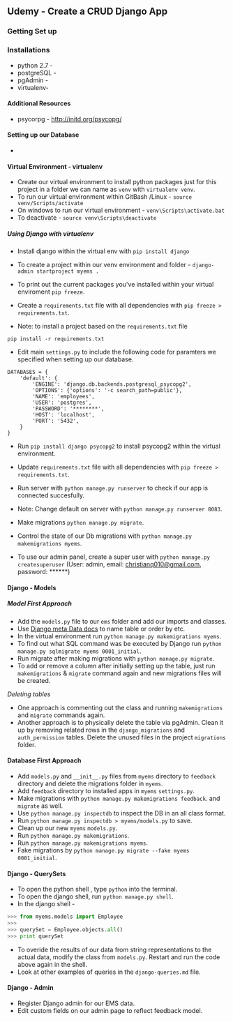 ## Udemy - Create a CRUD Django App 

### Getting Set up

### Installations
* python 2.7 - 
* postgreSQL -  
* pgAdmin - 
* virtualenv- 

#### Additional Resources 
* psycorpg - http://initd.org/psycopg/

#### Setting up our Database
* 

#### Virtual Environment - virtualenv 
* Create our virtual environment to install python packages just for this project in a folder we can name as `venv` with `virtualenv venv`.
* To run our virtual environment within GitBash /Linux -  `source venv/Scripts/activate`
* On windows to run our virtual environment -  `venv\Scripts\activate.bat`
* To deactivate - `source venv\Scripts\deactivate`

##### Using Django with virtualenv
* Install django within the virtual env with `pip install django`
* To create a project within our venv environment and folder - `django-admin startproject myems .`
* To print out the current packages you've installed within your virtual enviroment `pip freeze`.
* Create a `requirements.txt` file with all dependencies with `pip freeze > requirements.txt`.

* Note: to install a project based on the `requirements.txt` file 
```
pip install -r requirements.txt
```

* Edit main `settings.py` to include the following code for paramters we specified when setting up our database.
```
DATABASES = {
    'default': {
        'ENGINE': 'django.db.backends.postgresql_psycopg2',
        'OPTIONS': {'options': '-c search_path=public'},
        'NAME': 'employees',
        'USER': 'postgres',
        'PASSWORD': '********',
        'HOST': 'localhost',
        'PORT': '5432',
    }
}
```

* Run `pip install django psycopg2` to install psycopg2 within the virtual environment.
* Update `requirements.txt` file with all dependencies with `pip freeze > requirements.txt`.
* Run server with `python manage.py runserver` to check if our app is connected succesfully.
* Note: Change default on server with `python manage.py runserver 8083`.
* Make migrations `python manage.py migrate`.
* Control the state of our Db migrations with `python manage.py makemigrations myems`.

* To use our admin panel, create a super user with `python manage.py createsuperuser` (User: admin, email: christianq010@gmail.com, password: ******)


#### Django - Models 
##### Model First Approach

* Add the `models.py` file to our `ems` folder and add our imports and classes.
* Use [Django meta Data docs](https://docs.djangoproject.com/en/1.11/ref/models/options/) to name table or order by etc.
* In the virtual environment run `python manage.py makemigrations myems`.
* To find out what SQL command was be executed by Django run `python manage.py sqlmigrate myems 0001_initial`.
* Run migrate after making migrations with `python manage.py migrate`.
* To add or remove a column after initially setting up the table, just run `makemigrations` & `migrate` command again and new migrations files will be created.

*Deleting tables*
* One approach is commenting out the class and running `makemigrations` and `migrate` commands again.
* Another approach is to physically delete the table via pgAdmin. Clean it up by removing related rows in the `django_migrations` and `auth_permission` tables. Delete the unused files in the project `migrations` folder.

#### Database First Approach
* Add `models.py` and `__init__.py` files from `myems` directory to `feedback` directory and delete the migrations folder in `myems`.
* Add `feedback` directory to installed apps in `myems` `settings.py`.
* Make migrations with `python manage.py makemigrations feedback`. and `migrate` as well.
* Use `python manage.py inspectdb` to inspect the DB in an all class format.
* Run `python manage.py inspectdb > myems/models.py` to save. 
* Clean up our new `myems` `models.py`.
* Run `python manage.py makemigrations`.
* Run `python manage.py makemigrations myems`.
* Fake migrations by `python manage.py migrate --fake myems 0001_initial`.


#### Django - QuerySets 
* To open the python shell , type `python` into the terminal.
* To open the django shell, run `python manage.py shell`.
* In the django shell - 

```python
>>> from myems.models import Employee
>>>
>>> querySet = Employee.objects.all()
>>> print querySet
```

* To overide the results of our data from string representations to the actual data, modify the class from `models.py`. Restart and run the code above again in the shell.
* Look at other examples of queries in the `django-queries.md` file.

#### Django - Admin
* Register Django admin for our EMS data.
* Edit custom fields on our admin page to reflect feedback model.
